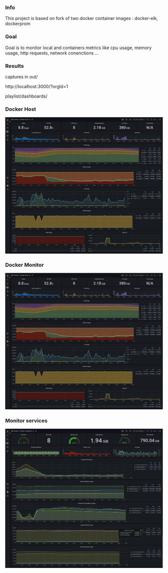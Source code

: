 ### Info
This project is based on fork of two docker container images : docker-elk, dockerprom
### Goal
Goal is to monitor local and containers metrics like cpu usage, memory usage, http requests, network conenctions ...
### Results
captures in out/ 

http://localhost:3000/?orgId=1 

playlist/dashboards/ 

### Docker Host
![image description](./out/screencapture-localhost-3000-d-H9DT-s14k-docker-host-yaslbk-machine.png)
### Docker Monitor
![image description](./out/screencapture-localhost-3000-d-H9DT-s14k-docker-host-yaslbk-machine.png)
### Monitor services
![image description](./out/screencapture-localhost-3000-d-qXDTas1Vz-docker-containers-yaslbk-machine.png)

